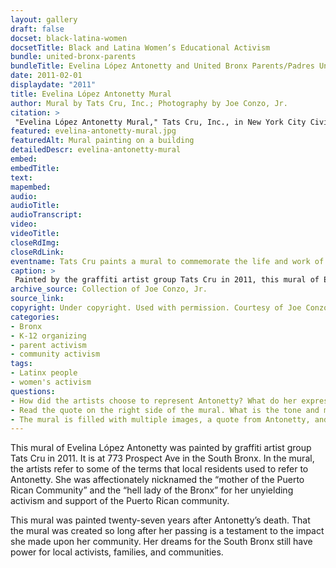 ```yaml
--- 
layout: gallery
draft: false
docset: black-latina-women
docsetTitle: Black and Latina Women’s Educational Activism
bundle: united-bronx-parents
bundleTitle: Evelina López Antonetty and United Bronx Parents/Padres Unidos del Bronx
date: 2011-02-01
displaydate: "2011"
title: Evelina López Antonetty Mural
author: Mural by Tats Cru, Inc.; Photography by Joe Conzo, Jr. 
citation: >
 "Evelina López Antonetty Mural," Tats Cru, Inc., in New York City Civil Rights History Project, Accessed: [Month Day, Year], https://nyccivilrightshistory.org/gallery/evelina-antonetty-mural.
featured: evelina-antonetty-mural.jpg
featuredAlt: Mural painting on a building
detailedDescr: evelina-antonetty-mural
embed: 
embedTitle: 
text: 
mapembed: 
audio: 
audioTitle: 
audioTranscript: 
video: 
videoTitle: 
closeRdImg: 
closeRdLink: 
eventname: Tats Cru paints a mural to commemorate the life and work of Evelina López Antonetty. 
caption: >
 Painted by the graffiti artist group Tats Cru in 2011, this mural of Evelina López Antonetty is at 773 Prospect Ave in the South Bronx. The quote reads, "We will never stop struggling here in The Bronx, even though they've destroyed it around us. We would pitch tents if we had to rather than move from here. We would fight back, there is nothing we would not do. They will never take us away from here. I feel very much a part of this and I'm never going to leave, and, after me, my children will be here to carry on. I have very strong children and very strong grandchildren."
archive_source: Collection of Joe Conzo, Jr. 
source_link: 
copyright: Under copyright. Used with permission. Courtesy of Joe Conzo, Jr. 
categories: 
- Bronx
- K-12 organizing
- parent activism
- community activism
tags: 
- Latinx people
- women's activism
questions:
- How did the artists choose to represent Antonetty? What do her expression and gesture mean to you? What were the artists trying to convey by painting her this way?
- Read the quote on the right side of the mural. What is the tone and message of the quote? Why might the artists have chosen that quote for this mural?
- The mural is filled with multiple images, a quote from Antonetty, and a list of her various roles, responsibilities, and commitments. How do you think these different parts of the mural connect to one another? How do these different parts relate to your understanding of Antonetty?
--- 
```


This mural of Evelina López Antonetty was painted by graffiti artist group Tats Cru in 2011. It is at 773 Prospect Ave in the South Bronx. In the mural, the artists refer to some of the terms that local residents used to refer to Antonetty. She was affectionately nicknamed the “mother of the Puerto Rican Community” and the “hell lady of the Bronx” for her unyielding activism and support of the Puerto Rican community.

This mural was painted twenty-seven years after Antonetty’s death. That the mural was created so long after her passing is a testament to the impact she made upon her community. Her dreams for the South Bronx still have power for local activists, families, and communities.
